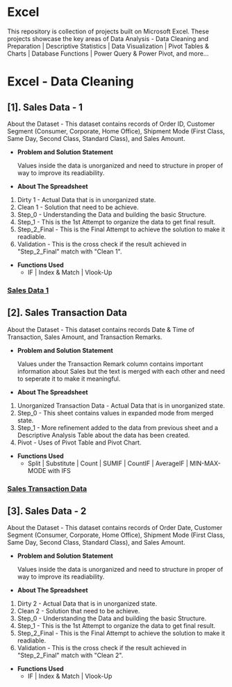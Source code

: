 # Excel
This repository is collection of projects built on Microsoft Excel. These projects showcase the key areas of Data Analysis - Data Cleaning and Preparation | Descriptive Statistics |  Data Visualization | Pivot Tables &amp; Charts | Database Functions | Power Query &amp; Power Pivot, and more...

# Excel - Data Cleaning

## [1]. Sales Data - 1
About the Dataset - This dataset contains records of Order ID, Customer Segment (Consumer, Corporate, Home Office), Shipment Mode (First Class, Same Day, Second Class, Standard Class), and Sales Amount.
- **Problem and Solution Statement**

  Values inside the data is unorganized and need to structure in proper of way to improve its readiability.
- **About The Spreadsheet**

1. Dirty 1 - Actual Data that is in unorganized state.
2. Clean 1 - Solution that need to be achieve.
3. Step_0 - Understanding the Data and building the basic Structure.
4. Step_1 - This is the 1st Attempt to organize the data to get final result.
5. Step_2_Final - This is the Final Attempt to achieve the solution to make it readiable.
6. Validation - This is the cross check if the result achieved in "Step_2_Final" match with "Clean 1".

- **Functions Used**
  - IF | Index & Match | Vlook-Up

### [Sales Data 1](https://github.com/iamrgyan/Excel/blob/main/Badly-Structured-Sales-Data-1.xlsx)

## [2]. Sales Transaction Data
About the Dataset - This dataset contains records Date & Time of Transaction, Sales Amount, and Transaction Remarks.

- **Problem and Solution Statement**
  
  Values under the Transaction Remark column contains important information about Sales but the text is merged with each other and need to seperate it to make it   meaningful.

- **About The Spreadsheet**
1. Unorganized Transaction Data - Actual Data that is in unorganized state.
2. Step_0 - This sheet contains values in expanded mode from merged state.
3. Step_1 - More refinement added to the data from previous sheet and a Descriptive Analysis Table about the data has been created.
4. Pivot - Uses of Pivot Table and Pivot Chart.

- **Functions Used**
  - Split | Substitute | Count | SUMIF | CountIF | AverageIF | MIN-MAX-MODE with IFS

 ### [Sales Transaction Data](https://github.com/iamrgyan/Excel/blob/main/Sales%20Transaction%20Data.xlsx)

 ## [3]. Sales Data - 2
About the Dataset - This dataset contains records of Order Date, Customer Segment (Consumer, Corporate, Home Office), Shipment Mode (First Class, Same Day, Second Class, Standard Class), and Sales Amount.
- **Problem and Solution Statement**

  Values inside the data is unorganized and need to structure in proper of way to improve its readiability.
- **About The Spreadsheet**

1. Dirty 2 - Actual Data that is in unorganized state.
2. Clean 2 - Solution that need to be achieve.
3. Step_0 - Understanding the Data and building the basic Structure.
4. Step_1 - This is the 1st Attempt to organize the data to get final result.
5. Step_2_Final - This is the Final Attempt to achieve the solution to make it readiable.
6. Validation - This is the cross check if the result achieved in "Step_2_Final" match with "Clean 2".

- **Functions Used**
  - IF | Index & Match | Vlook-Up
